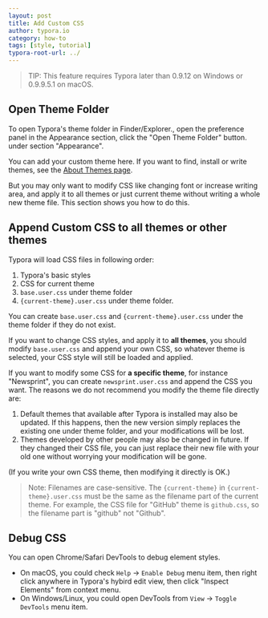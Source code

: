 ```yaml
---
layout: post
title: Add Custom CSS
author: typora.io
category: how-to
tags: [style, tutorial]
typora-root-url: ../
---
```


> TIP: This feature requires Typora later than 0.9.12 on Windows or 0.9.9.5.1 on macOS.

## Open Theme Folder

To open Typora's theme folder in Finder/Explorer., open the preference panel in the Appearance section, click the  "Open Theme Folder" button. under section "Appearance".

You can add your custom theme here. If you want to find, install or write themes, see the [About Themes page](/About-Themes).

But you may only want to modify CSS like changing font or increase writing area, and apply it to all themes or just current theme without writing a whole new theme file. This section shows you how to do this.

## Append Custom CSS to all themes or other themes

Typora will load CSS files in following order:

1. Typora's basic styles
2. CSS for current theme
3. `base.user.css` under theme folder
4. `{current-theme}.user.css` under theme folder.

You can create `base.user.css` and `{current-theme}.user.css` under the theme folder if they do not exist.

If you want to change CSS styles, and apply it to **all themes**, you should modify `base.user.css` and append your own CSS, so whatever theme is selected, your CSS style will still be loaded and applied.

If you want to modify some CSS for **a specific theme**, for instance "Newsprint", you can create `newsprint.user.css` and append the CSS you want. The reasons we do not recommend you modify the theme file directly are:

1. Default themes that available after Typora is installed may also be updated. If this happens, then the new version simply replaces the existing one under theme folder, and your modifications will be lost.
2. Themes developed by other people may also be changed in future. If they changed their CSS file, you can just replace their new file with your old one without worrying your modification will be gone.

(If you write your own CSS theme, then modifying it directly is OK.)

> Note: Filenames are case-sensitive. The `{current-theme}` in `{current-theme}.user.css` must be the same as the filename part of the current theme. For example, the CSS file for "GitHub" theme is `github.css`, so the filename part is "github" not "Github".

## Debug CSS

You can open Chrome/Safari DevTools to debug element styles.

- On macOS, you could check `Help` -> `Enable Debug` menu item, then right click anywhere in Typora's hybird edit view, then click "Inspect Elements" from context menu.
- On Windows/Linux, you could open DevTools from `View` -> `Toggle DevTools` menu item.
